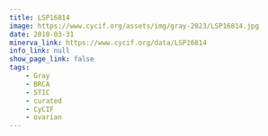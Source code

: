 ```yaml
---
title: LSP16814
image: https://www.cycif.org/assets/img/gray-2023/LSP16814.jpg
date: 2010-03-31
minerva_link: https://www.cycif.org/data/LSP16814
info_link: null
show_page_link: false
tags:
    - Gray
    - BRCA
    - STIC
    - curated
    - CyCIF
    - ovarian
---
```

